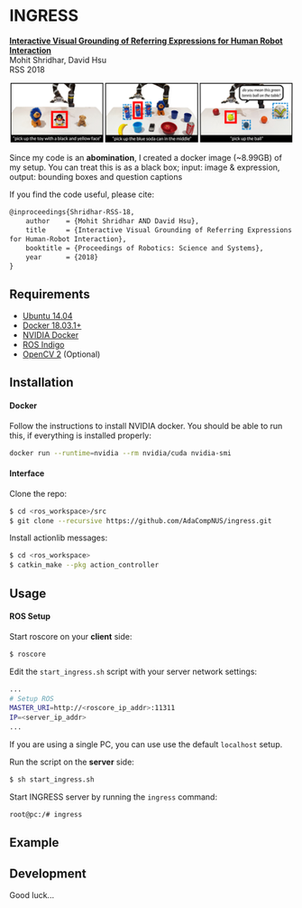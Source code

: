 # INGRESS

[**Interactive Visual Grounding of Referring Expressions for Human Robot Interaction**](http://www.roboticsproceedings.org/rss14/p28.pdf)  
Mohit Shridhar, David Hsu  
RSS 2018

![](data/main_fig_paper.jpg)

Since my code is an **abomination**, I created a docker image (~8.99GB) of my setup. You can treat this is as a black box; input: image & expression, output: bounding boxes and question captions  

If you find the code useful, please cite:

```
@inproceedings{Shridhar-RSS-18, 
    author    = {Mohit Shridhar AND David Hsu}, 
    title     = {Interactive Visual Grounding of Referring Expressions for Human-Robot Interaction}, 
    booktitle = {Proceedings of Robotics: Science and Systems}, 
    year      = {2018}
} 
```

## Requirements

- [Ubuntu 14.04](http://releases.ubuntu.com/14.04/)
- [Docker 18.03.1+](https://docs.docker.com/install/linux/docker-ce/ubuntu/#install-docker-ce)
- [NVIDIA Docker](https://github.com/nvidia/nvidia-docker/wiki/Installation-(version-2.0))
- [ROS Indigo](http://wiki.ros.org/indigo/Installation/Ubuntu)
- [OpenCV 2](https://docs.opencv.org/3.4.1/d2/de6/tutorial_py_setup_in_ubuntu.html) (Optional)

## Installation

#### Docker

Follow the instructions to install NVIDIA docker. You should be able to run this, if everything is installed properly:
```bash
docker run --runtime=nvidia --rm nvidia/cuda nvidia-smi
```

#### Interface

Clone the repo:
```bash
$ cd <ros_workspace>/src
$ git clone --recursive https://github.com/AdaCompNUS/ingress.git
```

Install actionlib messages:
```bash
$ cd <ros_workspace>
$ catkin_make --pkg action_controller
```

## Usage

#### ROS Setup

Start roscore on your **client** side:
```bash
$ roscore
```

Edit the `start_ingress.sh` script with your server network settings:
```bash
...
# Setup ROS
MASTER_URI=http://<roscore_ip_addr>:11311
IP=<server_ip_addr>
...
```
If you are using a single PC, you can use use the default `localhost` setup.  

Run the script on the **server** side:
```bash
$ sh start_ingress.sh
```

Start INGRESS server by running the `ingress` command:
```bash
root@pc:/# ingress
```


## Example


## Development

Good luck...



